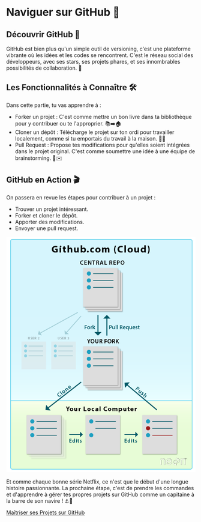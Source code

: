 # Naviguer sur GitHub 🧭
## Découvrir GitHub 🌟
GitHub est bien plus qu'un simple outil de versioning, c'est une plateforme vibrante où les idées et les codes se rencontrent. C'est le réseau social des développeurs, avec ses stars, ses projets phares, et ses innombrables possibilités de collaboration. 🤝

## Les Fonctionnalités à Connaître 🛠️
Dans cette partie, tu vas apprendre à :
- Forker un projet : C'est comme mettre un bon livre dans ta bibliothèque pour y contribuer ou te l'approprier. 📚➡️🏠
- Cloner un dépôt : Télécharge le projet sur ton ordi pour travailler localement, comme si tu emportais du travail à la maison. 💼🏡
- Pull Request : Propose tes modifications pour qu'elles soient intégrées dans le projet original. C'est comme soumettre une idée à une équipe de brainstorming. 💭✉️

## GitHub en Action 🎬
On passera en revue les étapes pour contribuer à un projet :
- Trouver un projet intéressant.
- Forker et cloner le dépôt.
- Apporter des modifications.
- Envoyer une pull request.

![GitFork](Images/gitfork.png)

Et comme chaque bonne série Netflix, ce n'est que le début d'une longue histoire passionnante. La prochaine étape, c'est de prendre les commandes et d'apprendre à gérer tes propres projets sur GitHub comme un capitaine à la barre de son navire ! ⚓🌊

[Maîtriser ses Projets sur GitHub](https://github.com/g404-code-gaming/Cours-Versioning-GitHub/blob/main/Cour/4.Maîtriser%20ses%20Projets%20sur%20GitHub.md)
